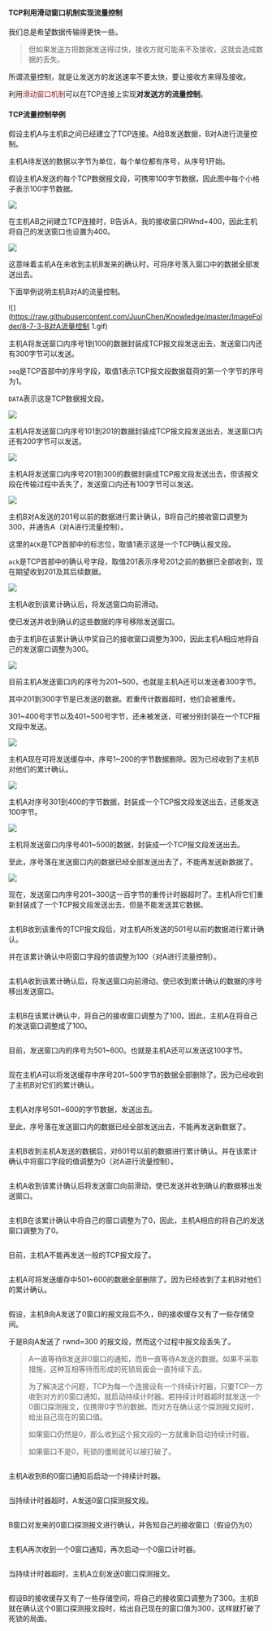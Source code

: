 #### TCP利用滑动窗口机制实现流量控制

我们总是希望数据传输得更快一些。

> 但如果发送方把数据发送得过快，接收方就可能来不及接收，这就会造成数据的丢失。

所谓流量控制，就是让发送方的发送速率不要太快，要让接收方来得及接收。

利用<font color=#8e2323>滑动窗口机制</font>可以在TCP连接上实现**对发送方的流量控制**。

#### TCP流量控制举例

假设主机A与主机B之间已经建立了TCP连接。A给B发送数据，B对A进行流量控制。 

主机A待发送的数据以字节为单位，每个单位都有序号，从序号1开始。

假设主机A发送的每个TCP数据报文段，可携带100字节数据，因此图中每个小格子表示100字节数据。

<img src="https://raw.githubusercontent.com/JuunChen/Knowledge/master/ImageFolder/8-7-1-A的报文.png" style="zoom:100%;" />

在主机AB之间建立TCP连接时，B告诉A，我的接收窗口RWnd=400，因此主机将自己的发送窗口也设置为400。

![](https://raw.githubusercontent.com/JuunChen/Knowledge/master/ImageFolder/8-7-2-A设置发送窗口.gif)

这意味着主机A在未收到主机B发来的确认时，可将序号落入窗口中的数据全部发送出去。

下面举例说明主机B对A的流量控制。

![](https://raw.githubusercontent.com/JuunChen/Knowledge/master/ImageFolder/8-7-3-B对A流量控制 1.gif)

主机A将发送窗口内序号1到100的数据封装成TCP报文段发送出去，发送窗口内还有300字节可以发送。

`seq`是TCP首部中的序号字段，取值1表示TCP报文段数据载荷的第一个字节的序号为1。

`DATA`表示这是TCP数据报文段。

![](https://raw.githubusercontent.com/JuunChen/Knowledge/master/ImageFolder/8-7-3-B对A流量控制2.gif)

主机A将发送窗口内序号101到201的数据封装成TCP报文段发送出去，发送窗口内还有200字节可以发送。

![](https://raw.githubusercontent.com/JuunChen/Knowledge/master/ImageFolder/8-7-3-B对A流量控制3.gif)

主机A将发送窗口内序号201到300的数据封装成TCP报文段发送出去，但该报文段在传输过程中丢失了，发送窗口内还有100字节可以发送。

![](https://raw.githubusercontent.com/JuunChen/Knowledge/master/ImageFolder/8-7-3-B对A流量控制4.gif)

主机B对A发送的201号以前的数据进行累计确认，B将自己的接收窗口调整为300，并通告A（对A进行流量控制）。

这里的`ACK`是TCP首部中的标志位，取值1表示这是一个TCP确认报文段。

`ack`是TCP首部中的确认号字段，取值201表示序号201之前的数据已全部收到，现在期望收到201及其后续数据。

![](https://raw.githubusercontent.com/JuunChen/Knowledge/master/ImageFolder/8-7-3-B对A流量控制5.gif)

主机A收到该累计确认后，将发送窗口向前滑动。

使已发送并收到确认的这些数据的序号移除发送窗口。

由于主机B在该累计确认中奖自己的接收窗口调整为300，因此主机A相应地将自己的发送窗口调整为300。

![](https://raw.githubusercontent.com/JuunChen/Knowledge/master/ImageFolder/8-7-3-B对A流量控制6.gif)

目前主机A发送窗口内的序号为201~500，也就是主机A还可以发送者300字节。

其中201到300字节是已发送的数据。若重传计数器超时，他们会被重传。

301~400号字节以及401~500号字节，还未被发送，可被分别封装在一个TCP报文段中发送。

![](https://raw.githubusercontent.com/JuunChen/Knowledge/master/ImageFolder/8-7-3-B对A流量控制7.gif)

主机A现在可将发送缓存中，序号1~200的字节数据删除。因为已经收到了主机B对他们的累计确认。

![](https://raw.githubusercontent.com/JuunChen/Knowledge/master/ImageFolder/8-7-3-B对A流量控制8.gif)

主机A对序号301到400的字节数据，封装成一个TCP报文段发送出去，还能发送100字节。

![](https://raw.githubusercontent.com/JuunChen/Knowledge/master/ImageFolder/8-7-3-B对A流量控制9.gif)

主机将发送窗口内序号401~500的数据，封装成一个TCP报文段发送出去。

至此，序号落在发送窗口内的数据已经全部发送出去了，不能再发送新数据了。

![](https://raw.githubusercontent.com/JuunChen/Knowledge/master/ImageFolder/8-7-3-B对A流量控制10.gif)

现在，发送窗口内序号201~300这一百字节的重传计时器超时了。主机A将它们重新封装成了一个TCP报文段发送出去，但是不能发送其它数据。

![]()

主机B收到该重传的TCP报文段后，对主机A所发送的501号以前的数据进行累计确认。

并在该累计确认中将窗口字段的值调整为100（对A进行流量控制）。

![]()

主机A收到该累计确认后，将发送窗口向前滑动。使已收到累计确认的数据的序号移出发送窗口。

![]()

主机B在该累计确认中，将自己的接收窗口调整为了100。因此，主机A在将自己的发送窗口调整成了100。

![]()

目前，发送窗口内的序号为501~600。也就是主机A还可以发送这100字节。

![]()

现在主机A可以将发送缓存中序号201~500字节的数据全部删除了。因为已经收到了主机B对它们的累计确认。

![]()

主机A对序号501~600的字节数据，发送出去。

至此，序号落在发送窗口内的数据已经全部发送出去，不能再发送新数据了。

![]()

主机B收到主机A发送的数据后，对601号以前的数据进行累计确认。并在该累计确认中将窗口字段的值调整为0（对A进行流量控制）。

![]()

主机A收到该累计确认后将发送窗口向前滑动，使已发送并收到确认的数据移出发送窗口。

![]()

主机B在该累计确认中将自己的窗口调整为了0，因此，主机A相应的将自己的发送窗口调整为了0。

![]()

目前，主机A不能再发送一般的TCP报文段了。

![]()

主机A可将发送缓存中501~600的数据全部删除了。因为已经收到了主机B对他们的累计确认。

![]()

假设，主机B向A发送了0窗口的报文段后不久，B的接收缓存又有了一些存储空间。

于是B向A发送了 rwnd=300 的报文段，然而这个过程中报文段丢失了。

> A一直等待B发送非0窗口的通知，而B一直等待A发送的数据。如果不采取措施，这种互相等待而形成的死锁局面会一直持续下去。
>
> 为了解决这个问题，TCP为每一个连接设有一个持续计时器，只要TCP一方收到对方的0窗口通知，就启动持续计时器。若持续计时器超时就发送一个0窗口探测报文，仅携带0字节的数据。而对方在确认这个探测报文段时，给出自己现在的窗口值。
>
> 如果窗口仍然是0，那么收到这个报文段的一方就重新启动持续计时器。
>
> 如果窗口不是0，死锁的僵局就可以被打破了。

![]()

主机A收到B的0窗口通知后启动一个持续计时器。

![]()

当持续计时器超时，A发送0窗口探测报文段。

![]()

B窗口对发来的0窗口探测报文进行确认，并告知自己的接收窗口（假设仍为0）

![]()

主机A再次收到一个0窗口通知，再次启动一个0窗口计时器。

![]()

当持续计时器超时，主机A立刻发送0窗口探测报文。

![]()

假设B的接收缓存又有了一些存储空间，将自己的接收窗口调整为了300。主机B就在确认这个0窗口探测报文段时，给出自己现在的窗口值为300，这样就打破了死锁的局面。

